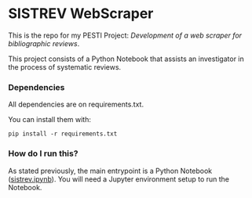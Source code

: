 # SISTREV WebScraper

This is the repo for my PESTI Project: _Development of a web scraper for bibliographic reviews_.

This project consists of a Python Notebook that assists an investigator in the process of systematic reviews.

### Dependencies
All dependencies are on requirements.txt.

You can install them with:

    pip install -r requirements.txt

### How do I run this?

As stated previously, the main entrypoint is a Python Notebook ([sistrev.ipynb](sistrev.ipynb)).
You will need a Jupyter environment setup to run the Notebook.
